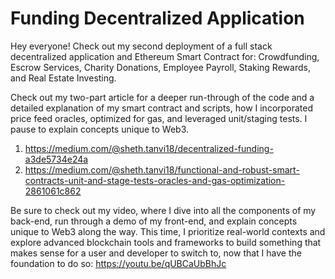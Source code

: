 # Funding Decentralized Application

Hey everyone! Check out my second deployment of a full stack decentralized application and Ethereum Smart Contract for: Crowdfunding, Escrow Services, Charity Donations, Employee Payroll, Staking Rewards, and Real Estate Investing. 

Check out my two-part article for a deeper run-through of the code and a detailed explanation of my smart contract and scripts, how I incorporated price feed oracles, optimized for gas, and leveraged unit/staging tests. I pause to explain concepts unique to Web3.

1. https://medium.com/@sheth.tanvi18/decentralized-funding-a3de5734e24a
2. https://medium.com/@sheth.tanvi18/functional-and-robust-smart-contracts-unit-and-stage-tests-oracles-and-gas-optimization-2861061c862

Be sure to check out my video, where I dive into all the components of my back-end, run through a demo of my front-end, and explain concepts unique to Web3 along the way. This time, I prioritize real-world contexts and explore advanced blockchain tools and frameworks to build something that makes sense for a user and developer to switch to, now that I have the foundation to do so: https://youtu.be/qUBCaUbBhJc








